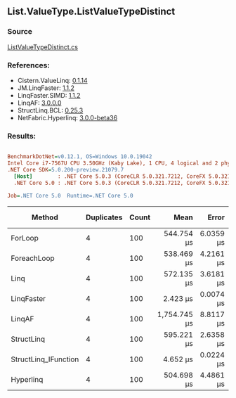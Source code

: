 ﻿## List.ValueType.ListValueTypeDistinct

### Source
[ListValueTypeDistinct.cs](../LinqBenchmarks/List/ValueType/ListValueTypeDistinct.cs)

### References:
- Cistern.ValueLinq: [0.1.14](https://www.nuget.org/packages/Cistern.ValueLinq/0.1.14)
- JM.LinqFaster: [1.1.2](https://www.nuget.org/packages/JM.LinqFaster/1.1.2)
- LinqFaster.SIMD: [1.1.2](https://www.nuget.org/packages/LinqFaster.SIMD/1.0.3)
- LinqAF: [3.0.0.0](https://www.nuget.org/packages/LinqAF/3.0.0.0)
- StructLinq.BCL: [0.25.3](https://www.nuget.org/packages/StructLinq.BCL/0.25.3)
- NetFabric.Hyperlinq: [3.0.0-beta36](https://www.nuget.org/packages/NetFabric.Hyperlinq/3.0.0-beta36)

### Results:
``` ini

BenchmarkDotNet=v0.12.1, OS=Windows 10.0.19042
Intel Core i7-7567U CPU 3.50GHz (Kaby Lake), 1 CPU, 4 logical and 2 physical cores
.NET Core SDK=5.0.200-preview.21079.7
  [Host]        : .NET Core 5.0.3 (CoreCLR 5.0.321.7212, CoreFX 5.0.321.7212), X64 RyuJIT
  .NET Core 5.0 : .NET Core 5.0.3 (CoreCLR 5.0.321.7212, CoreFX 5.0.321.7212), X64 RyuJIT

Job=.NET Core 5.0  Runtime=.NET Core 5.0  

```
|               Method | Duplicates | Count |         Mean |     Error |    StdDev | Ratio | RatioSD |     Gen 0 | Gen 1 | Gen 2 | Allocated |
|--------------------- |----------- |------ |-------------:|----------:|----------:|------:|--------:|----------:|------:|------:|----------:|
|              ForLoop |          4 |   100 |   544.754 μs | 6.0359 μs | 5.3507 μs | 1.000 |    0.00 | 1095.7031 |     - |     - | 2292184 B |
|          ForeachLoop |          4 |   100 |   538.469 μs | 4.2161 μs | 3.5206 μs | 0.988 |    0.01 | 1095.7031 |     - |     - | 2292184 B |
|                 Linq |          4 |   100 |   572.135 μs | 3.6181 μs | 3.0213 μs | 1.050 |    0.01 | 1092.7734 |     - |     - | 2286712 B |
|           LinqFaster |          4 |   100 |     2.423 μs | 0.0074 μs | 0.0065 μs | 0.004 |    0.00 |    0.0114 |     - |     - |      24 B |
|               LinqAF |          4 |   100 | 1,754.745 μs | 8.8117 μs | 8.2425 μs | 3.220 |    0.03 | 2187.5000 |     - |     - | 4575072 B |
|           StructLinq |          4 |   100 |   595.221 μs | 2.6358 μs | 2.3366 μs | 1.093 |    0.01 | 1086.9141 |     - |     - | 2273665 B |
| StructLinq_IFunction |          4 |   100 |     4.652 μs | 0.0224 μs | 0.0199 μs | 0.009 |    0.00 |         - |     - |     - |         - |
|            Hyperlinq |          4 |   100 |   504.698 μs | 4.4861 μs | 4.1963 μs | 0.927 |    0.01 | 1045.8984 |     - |     - | 2187585 B |
